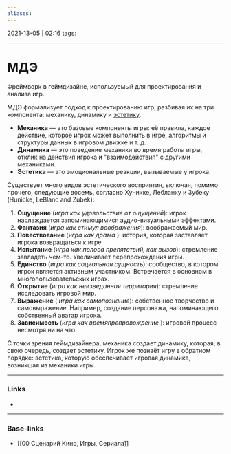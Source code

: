 ```yaml
---
aliases:
---
```

2021-13-05 | 02:16
tags: 
___

# МДЭ
Фреймворк в геймдизайне, используемый для проектирования и анализа игр.

МДЭ формализует подход к проектированию игр, разбивая их на три компонента: механику, динамику и [эстетику](https://ru.wikipedia.org/wiki/%D0%AD%D1%81%D1%82%D0%B5%D1%82%D0%B8%D0%BA%D0%B0 "Эстетика").

-   **Механика** — это базовые компоненты игры: её правила, каждое действие, которое игрок может выполнить в игре, алгоритмы и структуры данных в игровом движке и т. д.
-   **Динамика** — это поведение механики во время работы игры, отклик на действия игрока и "взаимодействия" с другими механиками.
-   **Эстетика** — это эмоциональные реакции, вызываемые у игрока.

Существует много видов эстетического восприятия, включая, помимо прочего, следующие восемь, согласно Хуникке, Лебланку и Зубеку (Hunicke, LeBlanc and Zubek):

1.  **Ощущение** (_игра как удовольствие от ощущений_): игрок наслаждается запоминающимися аудио-визуальными эффектами.
2.  **Фантазия** (_игра как стимул воображения_): воображаемый мир.
3.  **Повествование** (_игра как драма_ ): история, которая заставляет игрока возвращаться к игре
4.  **Испытание** (_игра как полоса препятствий, как вызов_): стремление завладеть чем-то. Увеличивает перепрохождения игры.
5.  **Единство** (_игра как социальная сущность_): сообщество, в котором игрок является активным участником. Встречается в основном в многопользовательских играх.
6.  **Открытие** (_игра как неизведанная территория_): стремление исследовать игровой мир.
7.  **Выражение** ( _игра как самопознание_): собственное творчество и самовыражение. Например, создание персонажа, напоминающего собственный аватар игрока.
8.  **Зависимость** (_игра как времяпрепровождение_ ): игровой процесс несмотря ни на что.

С точки зрения геймдизайнера, механика создает динамику, которая, в свою очередь, создает эстетику. Игрок же познаёт игру в обратном порядке: эстетика, которую обеспечивает игровая динамика, возникшая из механики игры.

___
### Links
- 

___
### Base-links
- [[00 Сценарий Кино, Игры, Сериала]]

